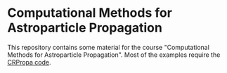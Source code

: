 # Computational Methods for Astroparticle Propagation

This repository contains some material for the course "Computational Methods for Astroparticle Propagation".
Most of the examples require the [CRPropa code](https://crpropa.github.io/CRPropa3/). 
